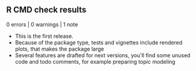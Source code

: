 ## R CMD check results

0 errors | 0 warnings | 1 note

* This is the first release.
* Because of the package type, tests and vignettes include rendered plots, that makes the package large
* Several features are drafted for next versions, you'll find some unused code and todo comments, for example preparing topic modeling
